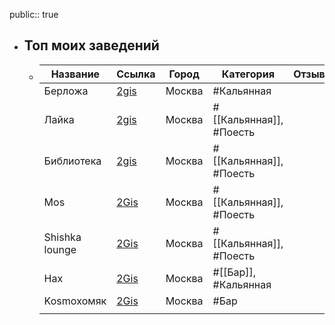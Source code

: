 public:: true

- ## Топ моих заведений
	- |Название|Ссылка|Город|Категория|Отзыв|
	  |--|--|--|--|--|
	  |Берложа|[2gis](https://go.2gis.com/JlNZG)|Москва|#Кальянная||
	  |Лайка|[2gis](https://go.2gis.com/CPktp)|Москва|#[[Кальянная]], #Поесть||
	  |Библиотека|[2gis](https://go.2gis.com/bpBTX)|Москва|#[[Кальянная]], #Поесть||
	  |Mos|[2Gis](https://go.2gis.com/iTTyk)|Москва|#[[Кальянная]], #Поесть||
	  |Shishka lounge |[2Gis](https://go.2gis.com/PqwpR)|Москва|#[[Кальянная]], #Поесть||
	  |Нах|[2Gis](https://go.2gis.com/Qwqjh)|Москва|#[[Бар]], #Кальянная||
	  |Kosmoхомяк|[2Gis](https://go.2gis.com/UNHfR)|Москва|#Бар||
	  ||||||